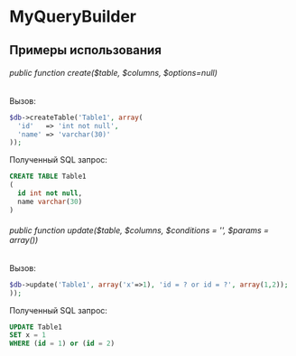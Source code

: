 # MyQueryBuilder
## Примеры использования

###### public function create($table, $columns, $options=null) 
Вызов:
```php
$db->createTable('Table1', array(
  'id'   => 'int not null',                                  
  'name' => 'varchar(30)'                                    
));
```
Полученный SQL запрос: 
```sql
CREATE TABLE Table1 
(
  id int not null, 
  name varchar(30)
)
```
###### public function update($table, $columns, $conditions = '', $params = array())
Вызов:
```php
$db->update('Table1', array('x'=>1), 'id = ? or id = ?', array(1,2));
));
```
Полученный SQL запрос: 
```sql
UPDATE Table1                           
SET x = 1                                                                
WHERE (id = 1) or (id = 2)
```
